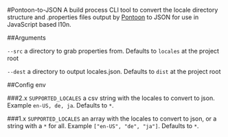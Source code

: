 #Pontoon-to-JSON
A build process CLI tool to convert the locale directory structure and .properties files output by [Pontoon](https://pontoon.mozilla.org) to JSON for use in JavaScript based l10n.

##Arguments

`--src` a directory to grab properties from. Defaults to `locales` at the project root

`--dest` a directory to output locales.json. Defaults to `dist` at the project root

##Config env

###2.x
`SUPPORTED_LOCALES` a csv string with the locales to convert to json. Example `en-US, de, ja`. Defaults to `*`.

###1.x
`SUPPORTED_LOCALES` an array with the locales to convert to json, or a string with a `*` for all. Example `["en-US", "de", "ja"]`. Defaults to `*`.
